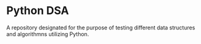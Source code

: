 # Python DSA

A repository designated for the purpose of testing different data structures and algorithmns utilizing Python.
